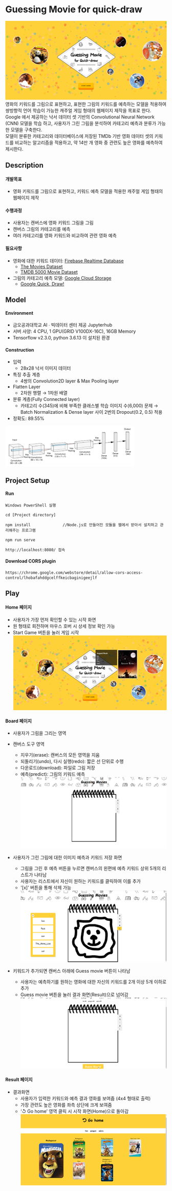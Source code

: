 # Guessing Movie for quick-draw  
![캡처](/image/HomePage.PNG)
영화의 키워드를 그림으로 표현하고, 표현한 그림의 키워드를 예측하는 모델을 적용하여 쌍방향적 언어 학습이 가능한 캐주얼 게임 형태의 웹페이지 제작을 목표로 한다.   
Google 에서 제공하는 낙서 데이터 셋 기반의 Convolutional Neural Network (CNN) 모델을 학습 하고, 사용자가 그린 그림을 분석하여 카테고리 예측과 분류가 가능한 모델을 구축한다.  
모델이 분류한 카테고리와 데이터베이스에 저장된 TMDb 기반 영화 데이터 셋의 키워드를 비교하는 알고리즘을 적용하고, 약 14만 개 영화 중 관련도 높은 영화를 예측하여 제시한다. 
## Description  
  
#### 개발목표  

*  영화 키워드를 그림으로 표현하고, 키워드 예측 모델을 적용한 캐주얼 게임 형태의 웹페이지 제작  
  
#### 수행과정  
* 사용자는 캔버스에 영화 키워드 그림을 그림  
* 캔버스 그림의 카테고리를 예측
* 여러 카테고리를 영화 키워드와 비교하여 관련 영화 예측  

  
#### 필요사항  
* 영화에 대한 키워드 데이터: [Firebase Realtime Database](https://asap-tensor-default-rtdb.firebaseio.com/)
    * [The Movies Dataset](https://www.kaggle.com/rounakbanik/the-movies-dataset)  
    * [TMDB 5000 Movie Dataset](https://www.kaggle.com/tmdb/tmdb-movie-metadata)
* 그림의 카테고리 예측 모델: [Google Cloud Storage](guessing_movie_345)
    * [Google Quick, Draw!](https://github.com/googlecreativelab/quickdraw-dataset#readme)   

## Model 
#### Environment
* 금오공과대학교 AI ∙ 빅데이터 센터 제공 Jupyterhub  
* 서버 사양: 4 CPU, 1 GPU(GRID V100DX-16C), 16GB Memory  
* Tensorflow v2.3.0, python 3.6.13 이 설치된 환경 
  
#### Construction 
* 입력
    * 28x28 낙서 이미지 데이터 
* 특징 추출 계층
    * 4쌍의 Convolution2D layer & Max Pooling layer
* Flatten Layer
    * 2차원 행렬 → 1차원 배열
* 분류 계층(Fully Connected layer)
    * 카테고리 수(345)에 비해 부족한 클래스별 학습 이미지 수(6,000) 문제 → Batch Normalization & Dense layer 사이 2번의 Dropout(0.2, 0.5) 적용
* 정확도: 89.55%  
<img src="/image/ach1.PNG" width="80%" height="80%">
  
## Project Setup
#### Run
```
Windows PowerShell 실행 
```
```
cd [Project directory]
```
```
npm install              //Node.js로 만들어진 모듈을 웹에서 받아서 설치하고 관리해주는 프로그램
```
```
npm run serve
```
```
http://localhost:8080/ 접속
```

#### Download CORS plugin
```
https://chrome.google.com/webstore/detail/allow-cors-access-control/lhobafahddgcelffkeicbaginigeejlf
```

## Play
#### Home 페이지
* 사용자가 가장 먼저 확인할 수 있는 시작 화면
* 원 형태로 회전하며 마우스 호버 시 상세 정보 확인 가능
* Start Game 버튼을 눌러 게임 시작
![캡처](/image/home.PNG)  
  
#### Board 페이지
* 사용자가 그림을 그리는 영역
* 캔버스 도구 영역 
    * 지우기(erase): 캔버스의 모든 영역을 지움 
    * 되돌리기(undo), 다시 실행(redo): 짧은 선 단위로 수행
    * 다운로드(download): 파일로 그림 저장
    * 예측(predict): 그림의 키워드 예측
![캡처](/image/board1.PNG)  
  
* 사용자가 그린 그림에 대한 이미지 예측과 키워드 저장 화면
    * 그림을 그린 후 예측 버튼을 누르면 캔버스의 왼편에 예측 키워드 상위 5개의 리스트가 나타남
    * 사용자는 리스트에서 자신이 원하는 키워드를 클릭하여 이를 추가 
    * '[x]' 버튼을 통해 삭제 가능
![캡처](/image/board2.png)  
  
* 키워드가 추가되면 캔버스 아래에 Guess movie 버튼이 나타남
    *  사용자는 예측하기를 원하는 영화에 대한 자신의 키워드를 2개 이상 5개 이하로 추가
    * Guess movie 버튼을 눌러 결과 화면(Result)으로 넘어감
![캡처](/image/board3.PNG)  
  

#### Result 페이지
* 결과화면
    * 사용자가 입력한 키워드와 예측 결과 영화를 보여줌 (4x4 형태로 출력) 
    * 가장 관련도 높은 영화를 좌측 상단에 크게 보여줌
    * ‘↺ Go home’ 영역 클릭 시 시작 화면(Home)으로 돌아감 
![캡처](/image/result1.PNG)
